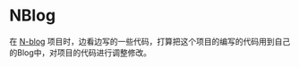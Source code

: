 # NBlog

在 [N-blog](https://github.com/nswbmw/N-blog) 项目时，边看边写的一些代码，打算把这个项目的编写的代码用到自己的Blog中，对项目的代码进行调整修改。

